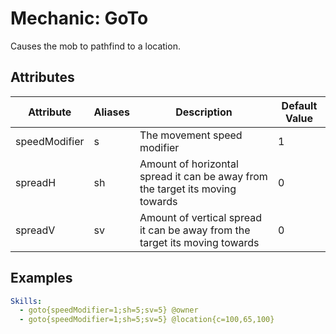 Mechanic: GoTo
============================

Causes the mob to pathfind to a location.

Attributes
----------

| Attribute     | Aliases | Description                                                                   | Default Value |
|---------------|---------|-------------------------------------------------------------------------------|---------------|
| speedModifier | s       | The movement speed modifier                                                   | 1             |
| spreadH       | sh      | Amount of horizontal spread it can be away from the target its moving towards | 0             |
| spreadV       | sv      | Amount of vertical spread it can be away from the target its moving towards   | 0             |

  

Examples
--------
```yml
Skills:
  - goto{speedModifier=1;sh=5;sv=5} @owner
  - goto{speedModifier=1;sh=5;sv=5} @location{c=100,65,100}
```
